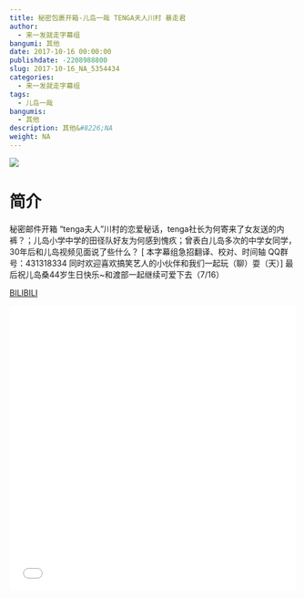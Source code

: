 ```yaml
---
title: 秘密包裹开箱-儿岛一哉 TENGA夫人川村 暴走君
author: 
  - 来一发就走字幕组
bangumi: 其他
date: 2017-10-16 00:00:00
publishdate: -2208988800
slug: 2017-10-16_NA_5354434
categories: 
  - 来一发就走字幕组
tags: 
  - 儿岛一哉
bangumis: 
  - 其他
description: 其他&#8226;NA
weight: NA
---
```


![](https://i.imgur.com/loSMaUf.jpg)

# 简介  
秘密邮件开箱 “tenga夫人”川村的恋爱秘话，tenga社长为何寄来了女友送的内裤？；儿岛小学中学的田径队好友为何感到愧疚；曾表白儿岛多次的中学女同学，30年后和儿岛视频见面说了些什么？
[ 本字幕组急招翻译、校对、时间轴  QQ群号：431318334 同时欢迎喜欢搞笑艺人的小伙伴和我们一起玩（聊）耍（天）]
最后祝儿岛桑44岁生日快乐~和渡部一起继续可爱下去（7/16）

  [BILIBILI](https://www.bilibili.com/video/av5354434/)


<div class="vcontainer">  <iframe class='video' src="//www.bilibili.com/blackboard/player.html?cid=8704407&aid=5354434" width="100%" height="500" frameborder="0" allowfullscreen="allowfullscreen"></iframe></div>
